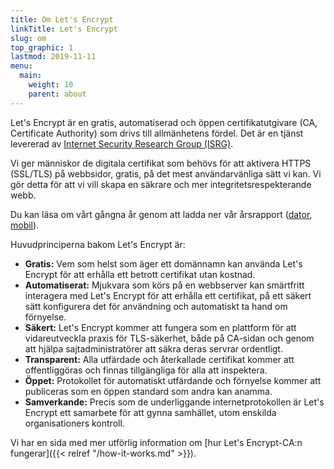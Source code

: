 ```yaml
---
title: Om Let's Encrypt
linkTitle: Let's Encrypt
slug: om
top_graphic: 1
lastmod: 2019-11-11
menu:
  main:
    weight: 10
    parent: about
---
```


Let's Encrypt är en gratis, automatiserad och öppen certifikatutgivare (CA, Certificate Authority) som drivs till allmänhetens fördel. Det är en tjänst levererad av [Internet Security Research Group (ISRG)](https://www.abetterinternet.org/).

Vi ger människor de digitala certifikat som behövs för att aktivera HTTPS (SSL/TLS) på webbsidor, gratis, på det mest användarvänliga sätt vi kan. Vi gör detta för att vi vill skapa en säkrare och mer integritetsrespekterande webb.

Du kan läsa om vårt gångna år genom att ladda ner vår årsrapport ([dator](https://abetterinternet.org/documents/2019-ISRG-Annual-Report-Desktop.pdf), [mobil](https://abetterinternet.org/documents/2019-ISRG-Annual-Report-Mobile.pdf)).

Huvudprinciperna bakom Let's Encrypt är:

* <strong>Gratis:</strong> Vem som helst som äger ett domännamn kan använda Let's Encrypt för att erhålla ett betrott certifikat utan kostnad.
* <strong>Automatiserat:</strong> Mjukvara som körs på en webbserver kan smärtfritt interagera med Let's Encrypt för att erhålla ett certifikat, på ett säkert sätt konfigurera det för användning och automatiskt ta hand om förnyelse.
* <strong>Säkert:</strong> Let's Encrypt kommer att fungera som en plattform för att vidareutveckla praxis för TLS-säkerhet, både på CA-sidan och genom att hjälpa sajtadministratörer att säkra deras servrar ordentligt.
* <strong>Transparent:</strong> Alla utfärdade och återkallade certifikat kommer att offentliggöras och finnas tillgängliga för alla att inspektera.
* <strong>Öppet:</strong> Protokollet för automatiskt utfärdande och förnyelse kommer att publiceras som en öppen standard som andra kan anamma.
* <strong>Samverkande:</strong> Precis som de underliggande internetprotokollen är Let's Encrypt ett samarbete för att gynna samhället, utom enskilda organisationers kontroll.

Vi har en sida med mer utförlig information om [hur Let's Encrypt-CA:n fungerar]({{< relref "/how-it-works.md" >}}).
